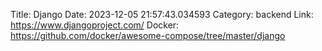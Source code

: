 Title: Django
Date: 2023-12-05 21:57:43.034593
Category: backend
Link: https://www.djangoproject.com/
Docker: https://github.com/docker/awesome-compose/tree/master/django
